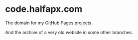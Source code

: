 # code.halfapx.com
The domain for my GitHub Pages projects.

And the archive of a very old website in some other branches.